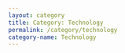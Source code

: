 ```yaml
---
layout: category
title: Category: Technology
permalink: /category/technology
category-name: Technology
---
```


